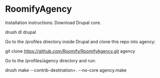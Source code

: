 # RoomifyAgency

Installation instructions:
Download Drupal core.

drush dl drupal

Go to the /profiles directory inside Drupal and clone this repo into agency:

git clone https://github.com/Roomify/RoomifyAgency.git agency

Go to the /profiles/agency directory and run:

drush make --contrib-destination=. --no-core agency.make
